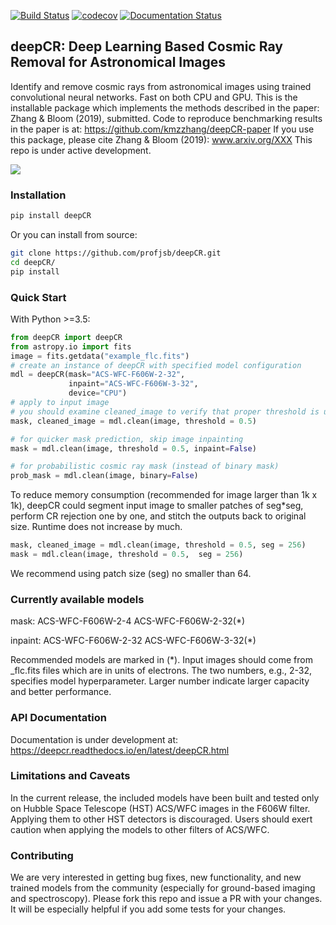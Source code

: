 [![Build Status](https://travis-ci.com/profjsb/deepCR.svg?token=baKtC9yCzzwzzqM9ihAX&branch=master)](https://travis-ci.com/profjsb/deepCR) [![codecov](https://codecov.io/gh/profjsb/deepCR/branch/master/graph/badge.svg?token=SIwJFmKJqr)](https://codecov.io/gh/profjsb/deepCR)
[![Documentation Status](https://readthedocs.org/projects/deepcr/badge/?version=latest)](https://deepcr.readthedocs.io/en/latest/?badge=latest)

## deepCR: Deep Learning Based Cosmic Ray Removal for Astronomical Images

Identify and remove cosmic rays from astronomical images using trained convolutional neural networks. Fast on both CPU and GPU.
This is the installable package which implements the methods described in the paper: Zhang & Bloom (2019), submitted.
Code to reproduce benchmarking results in the paper is at: https://github.com/kmzzhang/deepCR-paper
If you use this package, please cite Zhang & Bloom (2019): www.arxiv.org/XXX
This repo is under active development.

<img src="https://raw.githubusercontent.com/profjsb/deepCR/master/imgs/postage-sm.jpg" wdith="90%">

### Installation

```bash
pip install deepCR
```

Or you can install from source:

```bash
git clone https://github.com/profjsb/deepCR.git
cd deepCR/
pip install
```

### Quick Start

With Python >=3.5:

```python
from deepCR import deepCR
from astropy.io import fits
image = fits.getdata("example_flc.fits")
# create an instance of deepCR with specified model configuration
mdl = deepCR(mask="ACS-WFC-F606W-2-32",
	         inpaint="ACS-WFC-F606W-3-32",
             device="CPU")
# apply to input image
# you should examine cleaned_image to verify that proper threshold is used
mask, cleaned_image = mdl.clean(image, threshold = 0.5)

# for quicker mask prediction, skip image inpainting
mask = mdl.clean(image, threshold = 0.5, inpaint=False)

# for probabilistic cosmic ray mask (instead of binary mask)
prob_mask = mdl.clean(image, binary=False)
```

To reduce memory consumption (recommended for image larger than 1k x 1k), deepCR could segment input image to smaller patches of seg*seg, perform CR rejection one by one, and stitch the outputs back to original size. Runtime does not increase by much.
```python
mask, cleaned_image = mdl.clean(image, threshold = 0.5, seg = 256)
mask = mdl.clean(image, threshold = 0.5,  seg = 256)
```
We recommend using patch size (seg) no smaller than 64.

### Currently available models

mask:
    ACS-WFC-F606W-2-4
    ACS-WFC-F606W-2-32(*)

inpaint:
    ACS-WFC-F606W-2-32
    ACS-WFC-F606W-3-32(*)

Recommended models are marked in (*).
Input images should come from _flc.fits files which are in units of electrons.
The two numbers, e.g., 2-32, specifies model hyperparameter. Larger number indicate larger capacity and better performance.

### API Documentation

Documentation is under development at: https://deepcr.readthedocs.io/en/latest/deepCR.html

### Limitations and Caveats

In the current release, the included models have been built and tested only on Hubble Space Telescope (HST) ACS/WFC images in the F606W filter. Applying them to other HST detectors is discouraged. Users should exert caution when applying the models to other filters of ACS/WFC.

### Contributing

We are very interested in getting bug fixes, new functionality, and new trained models from the community (especially for ground-based imaging and spectroscopy). Please fork this repo and issue a PR with your changes. It will be especially helpful if you add some tests for your changes.
